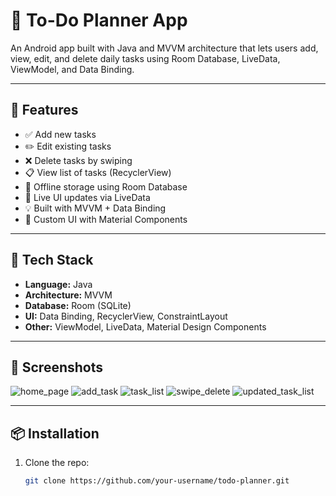# 📝 To-Do Planner App

An Android app built with Java and MVVM architecture that lets users add, view, edit, and delete daily tasks using Room Database, LiveData, ViewModel, and Data Binding.

---

## 🚀 Features

- ✅ Add new tasks
- ✏️ Edit existing tasks
- ❌ Delete tasks by swiping
- 📋 View list of tasks (RecyclerView)
- 💾 Offline storage using Room Database
- 🔁 Live UI updates via LiveData
- 💡 Built with MVVM + Data Binding
- 🎨 Custom UI with Material Components

---

## 🧰 Tech Stack

- **Language:** Java
- **Architecture:** MVVM
- **Database:** Room (SQLite)
- **UI:** Data Binding, RecyclerView, ConstraintLayout
- **Other:** ViewModel, LiveData, Material Design Components

---

## 📸 Screenshots
![home_page](https://github.com/user-attachments/assets/319f5459-8b5d-4e44-a975-03a17da245b7)
![add_task](https://github.com/user-attachments/assets/5d753d83-eb5a-4446-88d8-d02827cfda67)
![task_list](https://github.com/user-attachments/assets/d62ac53c-c97c-4c15-9540-9db921d02c17)
![swipe_delete](https://github.com/user-attachments/assets/df9f1a23-c811-4a92-b1f3-37ef670f387a)
![updated_task_list](https://github.com/user-attachments/assets/80ee5e9f-d248-4930-b6c4-d1ff350d5b7e)







---

## 📦 Installation

1. Clone the repo:
   ```bash
   git clone https://github.com/your-username/todo-planner.git

